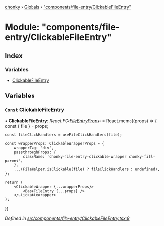 [chonky](../README.md) › [Globals](../globals.md) › ["components/file-entry/ClickableFileEntry"](_components_file_entry_clickablefileentry_.md)

# Module: "components/file-entry/ClickableFileEntry"

## Index

### Variables

* [ClickableFileEntry](_components_file_entry_clickablefileentry_.md#const-clickablefileentry)

## Variables

### `Const` ClickableFileEntry

• **ClickableFileEntry**: *React.FC‹[FileEntryProps](../interfaces/_components_file_entry_basefileentry_.fileentryprops.md)›* = React.memo((props) => {
    const { file } = props;

    const fileClickHandlers = useFileClickHandlers(file);

    const wrapperProps: ClickableWrapperProps = {
        wrapperTag: 'div',
        passthroughProps: {
            className: 'chonky-file-entry-clickable-wrapper chonky-fill-parent',
        },
        ...(FileHelper.isClickable(file) ? fileClickHandlers : undefined),
    };

    return (
        <ClickableWrapper {...wrapperProps}>
            <BaseFileEntry {...props} />
        </ClickableWrapper>
    );
})

*Defined in [src/components/file-entry/ClickableFileEntry.tsx:8](https://github.com/TimboKZ/Chonky/blob/8056a68/src/components/file-entry/ClickableFileEntry.tsx#L8)*

